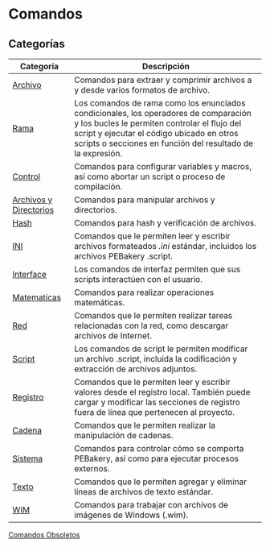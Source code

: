# Comandos

## Categorías

| Categoría | Descripción |
| --- | --- |
| [Archivo](./Archive/README.md) | Comandos para extraer y comprimir archivos a y desde varios formatos de archivo. |
| [Rama](./Branch/README.md) | Los comandos de rama como los enunciados condicionales, los operadores de comparación y los bucles le permiten controlar el flujo del script y ejecutar el código ubicado en otros scripts o secciones en función del resultado de la expresión. |
| [Control](./Control/README.md) | Comandos para configurar variables y macros, así como abortar un script o proceso de compilación. |
| [Archivos y Directorios](./File/README.md) | Comandos para manipular archivos y directorios. |
| [Hash](./Hash/README.md) | Comandos para hash y verificación de archivos. |
| [INI](./INI/README.md) | Comandos que le permiten leer y escribir archivos formateados _.ini_ estándar, incluidos los archivos PEBakery .script. |
| [Interface](./Interface/README.md) | Los comandos de interfaz permiten que sus scripts interactúen con el usuario. |
| [Matematicas](./Math/README.md) | Comandos para realizar operaciones matemáticas. |
| [Red](./Network/README.md) | Comandos que le permiten realizar tareas relacionadas con la red, como descargar archivos de Internet. |
| [Script](./Script/README.md) | Los comandos de script le permiten modificar un archivo .script, incluida la codificación y extracción de archivos adjuntos. |
| [Registro](./Registry/README.md) | Comandos que le permiten leer y escribir valores desde el registro local. También puede cargar y modificar las secciones de registro fuera de línea que pertenecen al proyecto. |
| [Cadena](./String/README.md) | Comandos que le permiten realizar la manipulación de cadenas. |
| [Sistema](./System/README.md) | Comandos para controlar cómo se comporta PEBakery, así como para ejecutar procesos externos. |
| [Texto](./Text/README.md) |  Comandos que le permiten agregar y eliminar líneas de archivos de texto estándar. |
| [WIM](./WIM/README.md) | Comandos para trabajar con archivos de imágenes de Windows (.wim). |

[Comandos Obsoletos](./Deprecated.md)
